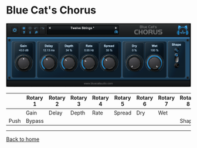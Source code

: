 # Blue Cat's Chorus

![logo](./assets/BlueCatChorus.png)

|      | Rotary 1 | Rotary 2 | Rotary 3 | Rotary 4 | Rotary 5 | Rotary 6 | Rotary 7 | Rotary 8 |
|------|----------|----------|----------|----------|----------|----------|----------|----------|
|      | Gain     | Delay    | Depth    | Rate     | Spread   | Dry      | Wet      |          | 
| Push | Bypass   |          |          |          |          |          |          | Shape    |

---
[Back to home](/)
